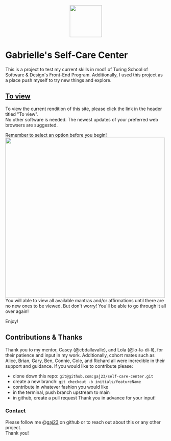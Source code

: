 <p align="center"><img src="https://raw.githubusercontent.com/gaj23/self-care-center/main/assets/meditate.svg" atl="Meditation Bell" width="100" height="100"></p>

# Gabrielle's Self-Care Center

This is a project to test my current skills in mod1 of Turing School of Software & Design's Front-End Program. Additionally, I used this project as a place push myself to try new things and explore.

## [To view](https://gaj23.github.io/self-care-center/)
To view the current rendition of this site, please click the link in the header titled "To view".   
No other software is needed. The newest updates of your preferred web browsers are suggested.

Remember to select an option before you begin!
<img src="" alt="" width="500" height="500">
You will able to view all available mantras and/or affirmations until there are no new ones to be viewed. But don't worry! You'll be able to go through it all over again!

Enjoy!

## Contributions & Thanks
Thank you to my mentor, Casey (@cbdallavalle), and Lola (@lo-la-di-li), for their patience and input in my work. Additionally, cohort mates such as Alice, Brian, Gary, Ben, Connie, Cole, and Richard all were incredible in their support and guidance.
If you would like to contribute please:
- clone down this repo: `git@github.com:gaj23/self-care-center.git`
- create a new branch: `git checkout -b initials/featureName`
- contribute in whatever fashion you would like
- in the terminal, push branch upstream to main
- in github, create a pull request
Thank you in advance for your input!

### Contact
Please follow me @[gaj23](https://github.com/gaj23) on github or to reach out about this or any other project.  
Thank you!
